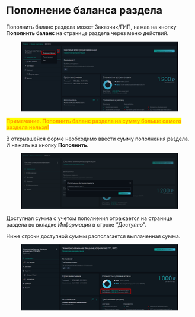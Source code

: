 # Пополнение баланса раздела

Пополнить баланс раздела может Заказчик/ГИП, нажав на кнопку **Пополнить баланс** на странице раздела через меню действий.

<figure><img src="../gitbook/assets/image (341).png" alt=""><figcaption></figcaption></figure>

<mark style="color:orange;">**Примечание. Пополнить баланс раздела на сумму больше самого раздела нельзя!**</mark>

В открывшейся форме необходимо ввести сумму пополнения раздела. И нажать на кнопку **Пополнить**.

<figure><img src="../gitbook/assets/image (342).png" alt=""><figcaption></figcaption></figure>

Доступная сумма с учетом пополнения отражается на странице раздела во вкладке _Информация_ в строке _"Доступно"._

Ниже строки доступной суммы располагается выплаченная сумма.

<figure><img src="../gitbook/assets/image (175).png" alt=""><figcaption></figcaption></figure>
